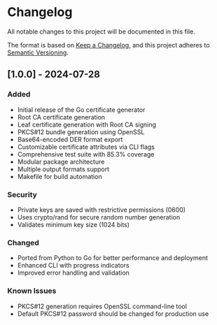 # Changelog

All notable changes to this project will be documented in this file.

The format is based on [Keep a Changelog](https://keepachangelog.com/en/1.0.0/),
and this project adheres to [Semantic Versioning](https://semver.org/spec/v2.0.0.html).

## [1.0.0] - 2024-07-28

### Added
- Initial release of the Go certificate generator
- Root CA certificate generation
- Leaf certificate generation with Root CA signing
- PKCS#12 bundle generation using OpenSSL
- Base64-encoded DER format export
- Customizable certificate attributes via CLI flags
- Comprehensive test suite with 85.3% coverage
- Modular package architecture
- Multiple output formats support
- Makefile for build automation

### Security
- Private keys are saved with restrictive permissions (0600)
- Uses crypto/rand for secure random number generation
- Validates minimum key size (1024 bits)

### Changed
- Ported from Python to Go for better performance and deployment
- Enhanced CLI with progress indicators
- Improved error handling and validation

### Known Issues
- PKCS#12 generation requires OpenSSL command-line tool
- Default PKCS#12 password should be changed for production use